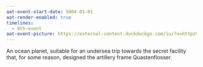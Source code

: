 ```yaml
---
aat-event-start-date: 5004-01-01
aat-render-enabled: true
timelines:
  - 8th-event
aat-event-picture: https://external-content.duckduckgo.com/iu/?u=https%3A%2F%2Fimage.geo.de%2F30078554%2Ft%2FlJ%2Fv4%2Fw960%2Fr0%2F-%2Fevolution-gross-02-jpg--37238-.jpg&f=1&nofb=1&ipt=ab77212ce18f9ba2f4c2cf987e34100b768734025af244175c5dcbcca4beb570&ipo=images
---
```

An ocean planet, suitable for an undersea trip towards the secret facility that, for some reason, designed the artillery frame Quastenflosser.
